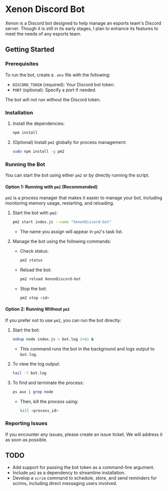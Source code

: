 # Xenon Discord Bot

Xenon is a Discord bot designed to help manage an esports team's Discord server. Though it is still in its early stages, I plan to enhance its features to meet the needs of any esports team.

## Getting Started

### Prerequisites

To run the bot, create a `.env` file with the following:

- `DISCORD_TOKEN` (required): Your Discord bot token.
- `PORT` (optional): Specify a port if needed.

The bot will not run without the Discord token.

### Installation

1. Install the dependencies:
   ```bash
   npm install
   ```

2. (Optional) Install `pm2` globally for process management:
   ```bash
   sudo npm install -g pm2
   ```

### Running the Bot

You can start the bot using either `pm2` or by directly running the script.

#### Option 1: Running with `pm2` (Recommended)

`pm2` is a process manager that makes it easier to manage your bot, including monitoring memory usage, restarting, and reloading.

1. Start the bot with `pm2`:
   ```bash
   pm2 start index.js --name "XenonDiscord-bot"
   ```
   - The name you assign will appear in `pm2`'s task list.

2. Manage the bot using the following commands:
   - Check status: 
     ```bash
     pm2 status
     ```
   - Reload the bot:
     ```bash
     pm2 reload XenonDiscord-bot
     ```
   - Stop the bot:
     ```bash
     pm2 stop <id>
     ```

#### Option 2: Running Without `pm2`

If you prefer not to use `pm2`, you can run the bot directly:

1. Start the bot:
   ```bash
   nohup node index.js > bot.log 2>&1 &
   ```
   - This command runs the bot in the background and logs output to `bot.log`.

2. To view the log output:
   ```bash
   tail -f bot.log
   ```

3. To find and terminate the process:
   ```bash
   ps aux | grep node
   ```
   - Then, kill the process using:
     ```bash
     kill <process_id>
     ```

### Reporting Issues

If you encounter any issues, please create an issue ticket. We will address it as soon as possible.

## TODO

- Add support for passing the bot token as a command-line argument.
- Include `pm2` as a dependency to streamline installation.
- Develop a `scrim` command to schedule, store, and send reminders for scrims, including direct messaging users involved.
